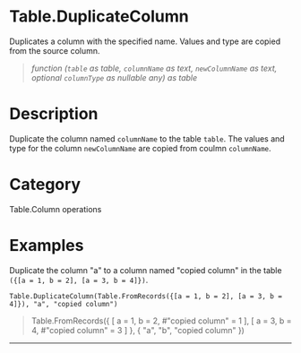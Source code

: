 ﻿# Table.DuplicateColumn
Duplicates a column with the specified name. Values and type are copied from the source column.
> _function (<code>table</code> as table, <code>columnName</code> as text, <code>newColumnName</code> as text, optional <code>columnType</code> as nullable any) as table_
# Description 
Duplicate the column named <code>columnName</code> to the table <code>table</code>. The values and type for the column <code>newColumnName</code> are copied from coulmn <code>columnName</code>.
# Category 
Table.Column operations
# Examples 
Duplicate the column "a" to a column named "copied column" in the table <code>({[a = 1, b = 2], [a = 3, b = 4]})</code>.
```
Table.DuplicateColumn(Table.FromRecords({[a = 1, b = 2], [a = 3, b = 4]}), "a", "copied column")
```
> Table.FromRecords({ [
        a = 1,
        b = 2,
        #"copied column" = 1
    ], [
        a = 3,
        b = 4,
        #"copied column" = 3
    ]
}, {
    "a",
    "b",
    "copied column"
})
***
